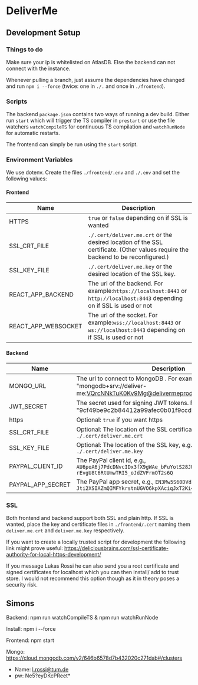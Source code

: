# DeliverMe

## Development Setup

### Things to do

Make sure your ip is whitelisted on AtlasDB. Else the backend can not connect with the instance.

Whenever pulling a branch, just assume the dependencies have changed and run `npm i --force` (twice: one in `./.` and
once in `./frontend`).

### Scripts

The backend `package.json` contains two ways of running a dev build.
Either run `start` which will trigger the TS compiler in `prestart` or
use the file watchers `watchCompileTS` for continuous TS compilation and `watchRunNode`
for automatic restarts.

The frontend can simply be run using the `start` script.

### Environment Variables

We use dotenv. Create the files `./frontend/.env` and  `./.env` and set the following values:

#### Frontend

| Name                | Description                                                                                                                     |
|---------------------|---------------------------------------------------------------------------------------------------------------------------------|
| HTTPS               | `true` or `false` depending on if SSL is wanted                                                                                 |
| SSL_CRT_FILE        | `./.cert/deliver.me.crt` or the desired location of the SSL certificate. (Other values require the backend to be reconfigured.) |
| SSL_KEY_FILE        | `./.cert/deliver.me.key` or the desired location of the SSL key.                                                                |
| REACT_APP_BACKEND   | The url of the backend. For example:`https://localhost:8443` or `http://localhost:8443` depending on if SSL is used or not      |
| REACT_APP_WEBSOCKET | The url of the socket. For example:`wss://localhost:8443` or `ws://localhost:8443` depending on if SSL is used or not           |

#### Backend

| Name              | Description                                                                                                                 |
|-------------------|-----------------------------------------------------------------------------------------------------------------------------|
| MONGO_URL         | The url to connect to MongoDB . For example: "mongodb+srv://deliver-me:VQrcNNkTuK0Kv9Mg@delivermeprod.di6io6m.mongodb.net/" |
| JWT_SECRET        | The secret used for signing JWT tokens. For example: "9cf49be9c2b84412a99afec0b01f9ccd"                                     |
| https             | Optional: `true` if you want https                                                                                          |
| SSL_CRT_FILE      | Optional: The location of the SSL certificate, e.g., `./.cert/deliver.me.crt`                                               |
| SSL_KEY_FILE      | Optional: The location of the SSL key, e.g., `./.cert/deliver.me.key`                                                       |
| PAYPAL_CLIENT_ID  | The PayPal client id, e.g., `AU6poA6j7PdcDNvcIDx3fX9gWAe_bFuYotS28JWcD1Y0yCm-rEvgU8t6RtUmwTRI5_oJdZVFrmOT2s6Q`              |
| PAYPAL_APP_SECRET | The PayPal app secret, e.g., `EN3Mw5S60DVdZ9BiFD-Jti2XSIAZmQIMFYkrstnUGVO6kpXAciqJxT2Ki4DyISOUQOWvHYE3ZnUQqxZg`             |

### SSL

Both frontend and backend support both SSL and plain http.
If SSL is wanted, place the key and certificate files in `./frontend/.cert` naming them
`deliver.me.crt` and `deliver.me.key` respectively.

If you want to create a locally trusted script for development the following link might prove useful:
https://deliciousbrains.com/ssl-certificate-authority-for-local-https-development/

If you message Lukas Rossi he can also send you a root certificate and signed certificates for localhost which you can
then install/ add to trust store.
I would not recommend this option though as it in theory poses a security risk.

## Simons

Backend: npm run watchCompileTS & npm run watchRunNode

Install: npm i --force

Frontend: npm start

Mongo: https://cloud.mongodb.com/v2/646b6578d7b432020c271dab#/clusters

- Name: l.rossi@tum.de
- pw: Ne5?eyDKcPReet*
